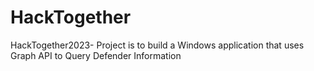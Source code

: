 # HackTogether
HackTogether2023- Project is to build a Windows application that uses Graph API to Query Defender Information
